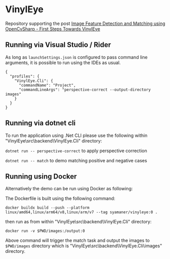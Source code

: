 # VinylEye

Repository supporting the post [Image Feature Detection and Matching using OpenCvSharp - First Steps Towards VinylEye](https://dev.to/syamaner/image-feature-detection-and-matching-using-opencvsharp-first-steps-towards-vinyleye-gd7)


## Running via Visual Studio / Rider

As long as `launchSettings.json` is configured to pass command line arguments, it is possible to run using the IDEs as usual.

```
{
  "profiles": {
    "VinylEye.Cli": {
      "commandName": "Project",
      "commandLineArgs": "perspective-correct --output-directory images"
    }
  }
}
```

## Running via dotnet cli

To run the application using .Net CLI please use the following within "VinylEye\src\backend\VinylEye.Cli" directory:

`dotnet run -- perspective-correct` to apply perspective correction

`dotnet run -- match` to demo matching positive and negative cases


## Running using Docker
Alternatively the demo can be run using Docker as following:

The Dockerfile is built using the following command:

`docker buildx build --push --platform linux/amd64,linux/arm64/v8,linux/arm/v7 --tag syamaner/vinyleye:0 .`

then run as from within  "VinylEye\src\backend\VinylEye.Cli" directory:

`docker run -v $PWD/images:/output:0`

Above command will trigger the match task and output the images to  `$PWD/images` directory which is  "VinylEye\src\backend\VinylEye.Cli\images" directory.

 